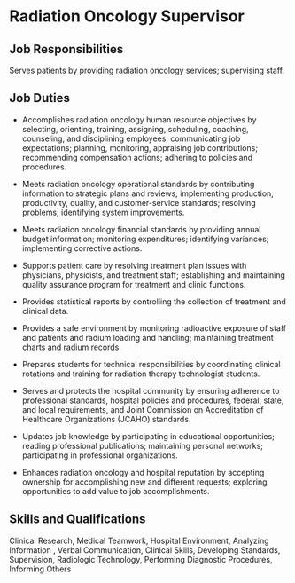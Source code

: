 # Radiation Oncology Supervisor

## Job Responsibilities

Serves patients by providing radiation oncology services; supervising staff.

## Job Duties

* Accomplishes radiation oncology human resource objectives by selecting, orienting, training, assigning, scheduling, coaching, counseling, and disciplining employees; communicating job expectations; planning, monitoring, appraising job contributions; recommending compensation actions; adhering to policies and procedures.

* Meets radiation oncology operational standards by contributing information to strategic plans and reviews; implementing production, productivity, quality, and customer-service standards; resolving problems; identifying system improvements.

* Meets radiation oncology financial standards by providing annual budget information; monitoring expenditures; identifying variances; implementing corrective actions.

* Supports patient care by resolving treatment plan issues with physicians, physicists, and treatment staff; establishing and maintaining quality assurance program for treatment and clinic functions.

* Provides statistical reports by controlling the collection of treatment and clinical data.

* Provides a safe environment by monitoring radioactive exposure of staff and patients and radium loading and handling; maintaining treatment charts and radium records.

* Prepares students for technical responsibilities by coordinating clinical rotations and training for radiation therapy technologist students.

* Serves and protects the hospital community by ensuring adherence to professional standards, hospital policies and procedures, federal, state, and local requirements, and Joint Commission on Accreditation of Healthcare Organizations (JCAHO) standards.

* Updates job knowledge by participating in educational opportunities; reading professional publications; maintaining personal networks; participating in professional organizations.

* Enhances radiation oncology and hospital reputation by accepting ownership for accomplishing new and different requests; exploring opportunities to add value to job accomplishments.

## Skills and Qualifications

Clinical Research, Medical Teamwork, Hospital Environment, Analyzing Information , Verbal Communication, Clinical Skills, Developing Standards, Supervision, Radiologic Technology, Performing Diagnostic Procedures, Informing Others

